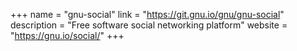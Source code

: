 +++
name = "gnu-social"
link = "https://git.gnu.io/gnu/gnu-social"
description = "Free software social networking platform"
website = "https://gnu.io/social/"
+++
